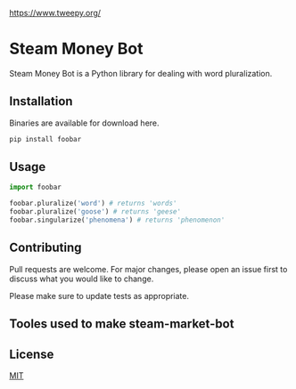 
https://www.tweepy.org/
# Steam Money Bot

Steam Money Bot is a Python library for dealing with word pluralization.

## Installation

Binaries are available for download here.
```bash
pip install foobar
```

## Usage

```python
import foobar

foobar.pluralize('word') # returns 'words'
foobar.pluralize('goose') # returns 'geese'
foobar.singularize('phenomena') # returns 'phenomenon'
```

## Contributing
Pull requests are welcome. For major changes, please open an issue first to discuss what you would like to change.

Please make sure to update tests as appropriate.

## Tooles used to make steam-market-bot

## License
[MIT](https://choosealicense.com/licenses/mit/)
